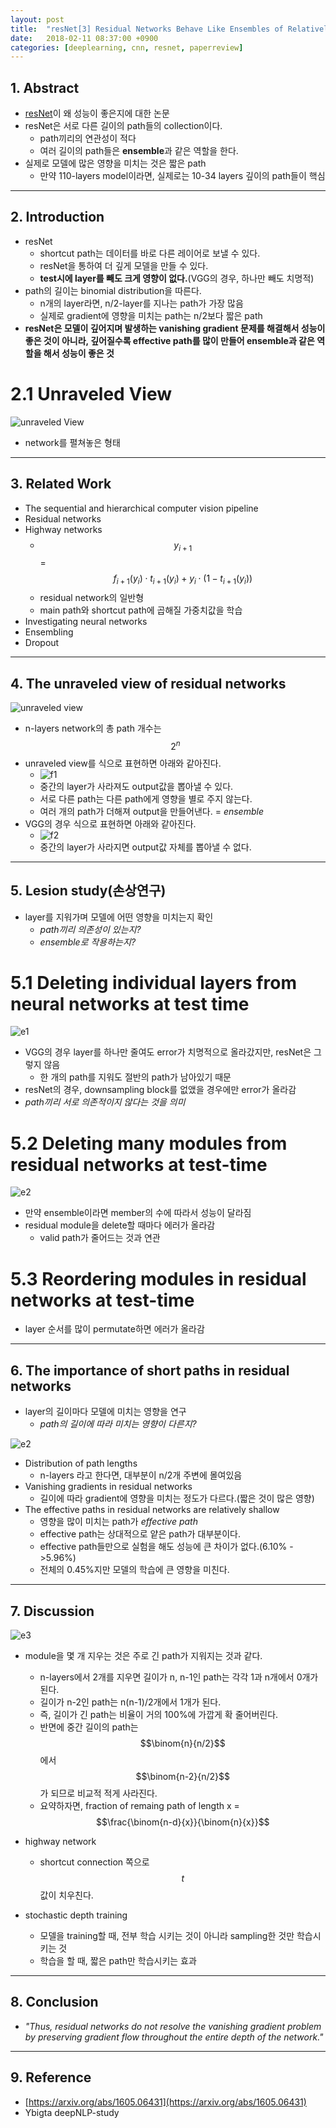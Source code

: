 ```yaml
---
layout: post
title:  "resNet[3] Residual Networks Behave Like Ensembles of Relatively Shallow Networks(2016) - Review"
date:   2018-02-11 08:37:00 +0900
categories: [deeplearning, cnn, resnet, paperreview]
---
```


## 1. Abstract
- [resNet](https://hwkim94.github.io/cnn/deeplearning/paperreview/2018/02/10/resNet1.html)이 왜 성능이 좋은지에 대한 논문
- resNet은 서로 다른 길이의 path들의 collection이다.
    - path끼리의 연관성이 적다
    - 여러 길이의 path들은 **ensemble**과 같은 역할을 한다.
- 실제로 모델에 많은 영향을 미치는 것은 짧은 path
    - 만약 110-layers model이라면, 실제로는 10-34 layers 깊이의 path들이 핵심

-----

## 2. Introduction
- resNet
    - shortcut path는 데이터를 바로 다른 레이어로 보낼 수 있다.
    - resNet을 통하여 더 깊게 모델을 만들 수 있다.
    - **test시에 layer를 빼도 크게 영향이 없다.**(VGG의 경우, 하나만 빼도 치명적)
- path의 길이는 binomial distribution을 따른다.
    - n개의 layer라면, n/2-layer를 지나는 path가 가장 많음
    - 실제로 gradient에 영향을 미치는 path는 n/2보다 짧은 path
- **resNet은 모델이 깊어지며 발생하는 vanishing gradient 문제를 해결해서 성능이 좋은 것이 아니라, 깊어질수록 effective path를 많이 만들어 ensemble과 같은 역할을 해서 성능이 좋은 것**

# 2.1 Unraveled View
![unraveled View](https://files.slack.com/files-pri/T1J7SCHU7-F982X10EA/unrabeled.png?pub_secret=b25bbbc12f)
- network를 펼쳐놓은 형태

-----

## 3. Related Work
- The sequential and hierarchical computer vision pipeline
- Residual networks
- Highway networks
    - $${y_{i+1}}$$ = $${f_{i+1}}({y_{i}}) \cdot {t_{i+1}}({y_{i}}) + {y_{i}} \cdot (1-{t_{i+1}}({y_{i}}))$$
    - residual network의 일반형
    - main path와 shortcut path에 곱해질 가중치값을 학습
- Investigating neural networks
- Ensembling
- Dropout

-----

## 4. The unraveled view of residual networks
![unraveled view](https://files.slack.com/files-pri/T1J7SCHU7-F96HLD12L/2.png?pub_secret=cf651e682c)
- n-layers network의 총 path 개수는 $$2^{n}$$
- unraveled view를 식으로 표현하면 아래와 같아진다.
    - ![f1](https://files.slack.com/files-pri/T1J7SCHU7-F97AVH4FP/1.png?pub_secret=3f444ad15a)
    - 중간의 layer가 사라져도 output값을 뽑아낼 수 있다.
    - 서로 다른 path는 다른 path에게 영향을 별로 주지 않는다.
    - 여러 개의 path가 더해져 output을 만들어낸다. = *ensemble*
- VGG의 경우 식으로 표현하면 아래와 같아진다.
    - ![f2](https://files.slack.com/files-pri/T1J7SCHU7-F977BV5GA/3.png?pub_secret=4c6a2f61c1)
    - 중간의 layer가 사라지면 output값 자체를 뽑아낼 수 없다.

-----

## 5. Lesion study(손상연구)
- layer를 지워가며 모델에 어떤 영향을 미치는지 확인
    - *path끼리 의존성이 있는지?*
    - *ensemble로 작용하는지?*

# 5.1 Deleting individual layers from neural networks at test time
![e1](https://files.slack.com/files-pri/T1J7SCHU7-F97AZ48ER/ee11.png?pub_secret=5b4056c9b3)
- VGG의 경우 layer를 하나만 줄여도 error가 치명적으로 올라갔지만, resNet은 그렇지 않음
    - 한 개의 path를 지워도 절반의 path가 남아있기 때문
- resNet의 경우, downsampling block를 없앴을 경우에만 error가 올라감
- *path끼리 서로 의존적이지 않다는 것을 의미*

# 5.2 Deleting many modules from residual networks at test-time
![e2](https://files.slack.com/files-pri/T1J7SCHU7-F97AZQ6Q5/ee22.png?pub_secret=4df6bc1ab2)
- 만약 ensemble이라면 member의 수에 따라서 성능이 달라짐
- residual module을 delete할 때마다 에러가 올라감
    - valid path가 줄어드는 것과 연관

# 5.3 Reordering modules in residual networks at test-time
- layer 순서를 많이 permutate하면 에러가 올라감

-----

## 6. The importance of short paths in residual networks
- layer의 길이마다 모델에 미치는 영향을 연구
    - *path의 길이에 따라 미치는 영향이 다른지?*

![e2](https://files.slack.com/files-pri/T1J7SCHU7-F976XDGN8/ee33.png?pub_secret=6ec8412b04)
- Distribution of path lengths
    - n-layers 라고 한다면, 대부분이 n/2개 주변에 몰여있음
- Vanishing gradients in residual networks
    - 길이에 따라 gradient에 영향을 미치는 정도가 다르다.(짧은 것이 많은 영향)
- The effective paths in residual networks are relatively shallow
    - 영향을 많이 미치는 path가 *effective path*
    - effective path는 상대적으로 얕은 path가 대부분이다.
    - effective path들만으로 실험을 해도 성능에 큰 차이가 없다.(6.10% ->5.96%)
    - 전체의 0.45%지만 모델의 학습에 큰 영향을 미친다.
    
-----

## 7. Discussion
![e3](https://files.slack.com/files-pri/T1J7SCHU7-F96LU2M41/ee44.png?pub_secret=b2e1b2ae64)
- module을 몇 개 지우는 것은 주로 긴 path가 지워지는 것과 같다. 
    - n-layers에서 2개를 지우면 길이가 n, n-1인 path는 각각 1과 n개에서 0개가 된다. 
    - 길이가 n-2인 path는 n(n-1)/2개에서 1개가 된다. 
    - 즉, 길이가 긴 path는 비율이 거의 100%에 가깝게 확 줄어버린다. 
    - 반면에 중간 길이의 path는 $$\binom{n}{n/2}$$에서 $$\binom{n-2}{n/2}$$가 되므로 비교적 적게 사라진다.
    - 요약하자면, fraction of remaing path of length x = $$\frac{\binom{n-d}{x}}{\binom{n}{x}}$$

- highway network
    - shortcut connection 쪽으로 $$t$$값이 치우친다.

- stochastic depth training
    - 모델을 training할 때, 전부 학습 시키는 것이 아니라 sampling한 것만 학습시키는 것
    - 학습을 할 때, 짧은 path만 학습시키는 효과
    
-----

## 8. Conclusion
- *"Thus, residual networks do not resolve the vanishing gradient problem by preserving gradient flow throughout the entire depth of the network."*

-----

## 9. Reference
- [https://arxiv.org/abs/1605.06431](https://arxiv.org/abs/1605.06431)
- Ybigta deepNLP-study
